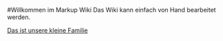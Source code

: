 #Willkommen im Markup Wiki
Das Wiki kann einfach von Hand bearbeitet werden.

[Das ist unsere kleine Familie](/family)